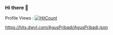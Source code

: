 ### Hi there 👋

Profile Views : [![HitCount](https://hits.dwyl.com/AgusPribadi/AgusPribadi.svg?style=flat&show=unique)](http://hits.dwyl.com/AgusPribadi/AgusPribadi)

  https://hits.dwyl.com/AgusPribadi/AgusPribadi.json

<!--
**AgusPribadi/AgusPribadi** is a ✨ _special_ ✨ repository because its `README.md` (this file) appears on your GitHub profile.

Here are some ideas to get you started:

- 🔭 I’m currently working on ...
- 🌱 I’m currently learning ...
- 👯 I’m looking to collaborate on ...
- 🤔 I’m looking for help with ...
- 💬 Ask me about ...
- 📫 How to reach me: ...
- 😄 Pronouns: ...
- ⚡ Fun fact: ...
-->
